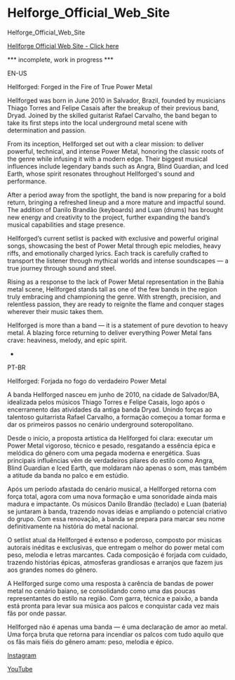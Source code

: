# Helforge_Official_Web_Site
Helforge_Official_Web_Site

[Hellforge Official Web Site - Click here](https://thiagotorresferrao.github.io/Portifolio/)

*** incomplete, work in progress ***

EN-US

Hellforged: Forged in the Fire of True Power Metal

Hellforged was born in June 2010 in Salvador, Brazil, founded by musicians Thiago Torres and Felipe Casais after the breakup of their previous band, Dryad. Joined by the skilled guitarist Rafael Carvalho, the band began to take its first steps into the local underground metal scene with determination and passion.

From its inception, Hellforged set out with a clear mission: to deliver powerful, technical, and intense Power Metal, honoring the classic roots of the genre while infusing it with a modern edge. Their biggest musical influences include legendary bands such as Angra, Blind Guardian, and Iced Earth, whose spirit resonates throughout Hellforged's sound and performance.

After a period away from the spotlight, the band is now preparing for a bold return, bringing a refreshed lineup and a more mature and impactful sound. The addition of Danilo Brandão (keyboards) and Luan (drums) has brought new energy and creativity to the project, further expanding the band’s musical capabilities and stage presence.

Hellforged’s current setlist is packed with exclusive and powerful original songs, showcasing the best of Power Metal through epic melodies, heavy riffs, and emotionally charged lyrics. Each track is carefully crafted to transport the listener through mythical worlds and intense soundscapes — a true journey through sound and steel.

Rising as a response to the lack of Power Metal representation in the Bahia metal scene, Hellforged stands tall as one of the few bands in the region truly embracing and championing the genre. With strength, precision, and relentless passion, they are ready to reignite the flame and conquer stages wherever their music takes them.

Hellforged is more than a band — it is a statement of pure devotion to heavy metal. A blazing force returning to deliver everything Power Metal fans crave: heaviness, melody, and epic spirit.


-


PT-BR

Hellforged: Forjada no fogo do verdadeiro Power Metal

A banda Hellforged nasceu em junho de 2010, na cidade de Salvador/BA, idealizada pelos músicos Thiago Torres e Felipe Casais, logo após o encerramento das atividades da antiga banda Dryad. Unindo forças ao talentoso guitarrista Rafael Carvalho, a formação começou a tomar forma e dar os primeiros passos no cenário underground soteropolitano.

Desde o início, a proposta artística da Hellforged foi clara: executar um Power Metal vigoroso, técnico e pesado, resgatando a essência épica e melódica do gênero com uma pegada moderna e energética. Suas principais influências vêm de verdadeiros pilares do estilo como Angra, Blind Guardian e Iced Earth, que moldaram não apenas o som, mas também a atitude da banda no palco e em estúdio.

Após um período afastada do cenário musical, a Hellforged retorna com força total, agora com uma nova formação e uma sonoridade ainda mais madura e impactante. Os músicos Danilo Brandão (teclado) e Luan (bateria) se juntaram à banda, trazendo novas ideias e ampliando o potencial criativo do grupo. Com essa renovação, a banda se prepara para marcar seu nome definitivamente na história do metal nacional.

O setlist atual da Hellforged é extenso e poderoso, composto por músicas autorais inéditas e exclusivas, que entregam o melhor do power metal com peso, melodia e letras marcantes. Cada composição é forjada com cuidado, trazendo histórias épicas, atmosferas grandiosas e arranjos que fazem jus aos grandes nomes do gênero.

A Hellforged surge como uma resposta à carência de bandas de power metal no cenário baiano, se consolidando como uma das poucas representantes do estilo na região. Com garra, técnica e paixão, a banda está pronta para levar sua música aos palcos e conquistar cada vez mais fãs por onde passar.

Hellforged não é apenas uma banda — é uma declaração de amor ao metal. Uma força bruta que retorna para incendiar os palcos com tudo aquilo que os fãs mais fiéis do gênero amam: peso, melodia e épico.

[Instagram](https://www.instagram.com/hellforgeband/)

[YouTube](https://www.youtube.com/@Thiago_Torres)
